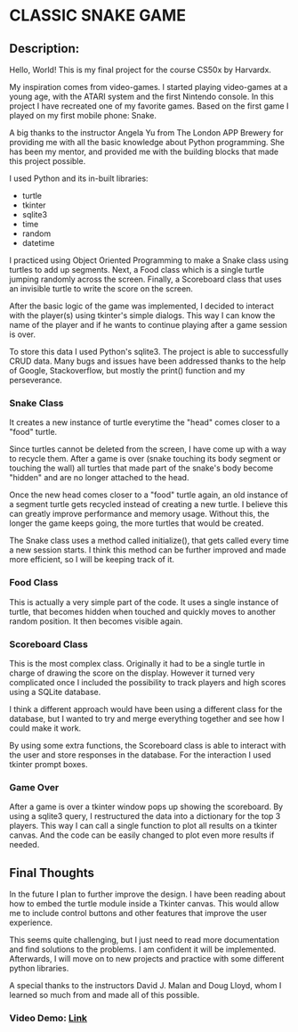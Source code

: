 # CLASSIC SNAKE GAME

## Description:

Hello, World! This is my final project for the course CS50x by Harvardx. 

My inspiration comes from video-games. I started playing video-games at a young age, with the ATARI system and the first Nintendo console.
In this project I have recreated one of my favorite games. Based on the first game I played on my first mobile phone: Snake.

A big thanks to the instructor Angela Yu from The London APP Brewery for providing me with all the basic knowledge about Python programming. She has been my mentor, and provided me with the building blocks that made this project possible.

I used Python and its in-built libraries: 
* turtle
* tkinter 
* sqlite3 
* time
* random
* datetime

I practiced using Object Oriented Programming to make a Snake class using turtles to add up segments. Next, a Food class which is a single turtle jumping randomly across the screen. Finally, a Scoreboard class that uses an invisible turtle to write the score on the screen.

After the basic logic of the game was implemented, I decided to interact with the player(s) using tkinter's simple dialogs. This way I can know the name of the player and if he wants to continue playing after a game session is over.

To store this data I used Python's sqlite3. The project is able to successfully CRUD data. Many bugs and issues have been addressed thanks to the help of Google, Stackoverflow, but mostly the print() function and my perseverance.

### Snake Class

It creates a new instance of turtle everytime the "head" comes closer to a "food" turtle.

Since turtles cannot be deleted from the screen, I have come up with a way to recycle them. After a game is over (snake touching its body segment or touching the wall) all turtles that made part of the snake's body become "hidden" and are no longer attached to the head. 

Once the new head comes closer to a "food" turtle again, an old instance of a segment turtle gets recycled instead of creating a new turtle.
I believe this can greatly improve performance and memory usage. Without this, the longer the game keeps going, the more turtles that would be created. 

The Snake class uses a method called initialize(), that gets called every time a new session starts. I think this method can be further improved and made more efficient, so I will be keeping track of it.

### Food Class

This is actually a very simple part of the code. It uses a single instance of turtle, that becomes hidden when touched and quickly moves to another random position. It then becomes visible again. 

### Scoreboard Class

This is the most complex class. Originally it had to be a single turtle in charge of drawing the score on the display. However it turned very complicated once I included the possibility to track players and high scores using a SQLite database.

I think a different approach would have been using a different class for the database, but I wanted to try and merge everything together and see how I could make it work.

By using some extra functions, the Scoreboard class is able to interact with the user and store responses in the database. For the interaction I used tkinter prompt boxes.

### Game Over

After a game is over a tkinter window pops up showing the scoreboard. By using a sqlite3 query, I restructured the data into a dictionary for the top 3 players. This way I can call a single function to plot all results on a tkinter canvas. And the code can be easily changed to plot even more results if needed.

## Final Thoughts

In the future I plan to further improve the design. I have been reading about how to embed the turtle module inside a Tkinter canvas. This would allow me to include control buttons and other features that improve the user experience.

This seems quite challenging, but I just need to read more documentation and find solutions to the problems. I am confident it will be implemented. Afterwards, I will move on to new projects and practice with some different python libraries.

A special thanks to the instructors David J. Malan and Doug Lloyd, whom I learned so much from and made all of this possible.

### Video Demo: [Link](https://youtu.be/e0_a8mjqIQY)
